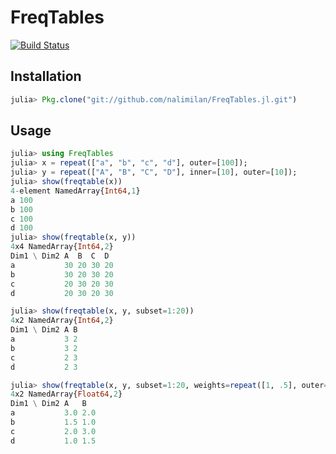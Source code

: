 # FreqTables

[![Build Status](https://travis-ci.org/nalimilan/FreqTables.jl.svg?branch=master)](https://travis-ci.org/nalimilan/FreqTables.jl)

Installation
------------

```julia
julia> Pkg.clone("git://github.com/nalimilan/FreqTables.jl.git")
```

Usage
-----

```julia
julia> using FreqTables
julia> x = repeat(["a", "b", "c", "d"], outer=[100]);
julia> y = repeat(["A", "B", "C", "D"], inner=[10], outer=[10]);
julia> show(freqtable(x))
4-element NamedArray{Int64,1}
a 100
b 100
c 100
d 100
julia> show(freqtable(x, y))
4x4 NamedArray{Int64,2}
Dim1 \ Dim2 A  B  C  D 
a           30 20 30 20
b           30 20 30 20
c           20 30 20 30
d           20 30 20 30

julia> show(freqtable(x, y, subset=1:20))
4x2 NamedArray{Int64,2}
Dim1 \ Dim2 A B
a           3 2
b           3 2
c           2 3
d           2 3

julia> show(freqtable(x, y, subset=1:20, weights=repeat([1, .5], outer=[10])))
4x2 NamedArray{Float64,2}
Dim1 \ Dim2 A   B  
a           3.0 2.0
b           1.5 1.0
c           2.0 3.0
d           1.0 1.5
```
